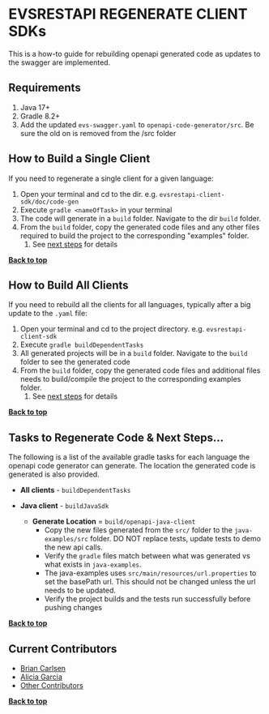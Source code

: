 <a name="top" />

EVSRESTAPI REGENERATE CLIENT SDKs
==================================
This is a how-to guide for rebuilding openapi generated code as updates to the swagger are implemented.

## Requirements

1. Java 17+
2. Gradle 8.2+
3. Add the updated `evs-swagger.yaml` to `openapi-code-generator/src`. Be sure the old on is removed from the /src
   folder

## How to Build a Single Client

If you need to regenerate a single client for a given language:

1. Open your terminal and cd to the dir. e.g. `evsrestapi-client-sdk/doc/code-gen`
2. Execute `gradle <nameOfTask>` in your terminal
3. The code will generate in a `build` folder. Navigate to the dir `build` folder.
4. From the `build` folder, copy the generated code files and any other files required to build the project to the
   corresponding "examples" folder.
    1. See [next steps](#tasks-to-regenerate-code--next-steps) for details

**[Back to top](#evsrestapi-generate-client-code)**

## How to Build All Clients

If you need to rebuild all the clients for all languages, typically after a big update to the `.yaml` file:

1. Open your terminal and cd to the project directory. e.g. `evsrestapi-client-sdk`
2. Execute `gradle buildDependentTasks`
3. All generated projects will be in a `build` folder. Navigate to the `build` folder to see the generated code
4. From the `build` folder, copy the generated code files and additional files needs to build/compile the project to the
   corresponding examples folder.
    1. See [next steps](#tasks-to-regenerate-code--next-steps) for details

**[Back to top](#evsrestapi-generate-client-code)**

## Tasks to Regenerate Code & Next Steps...

The following is a list of the available gradle tasks for each language the openapi code generator can generate. The
location the generated code is generated is also provided.

* **All clients** - `buildDependentTasks`

* **Java client** - `buildJavaSdk`
    * **Generate Location** = `build/openapi-java-client`
        * Copy the new files generated from the `src/` folder to the `java-examples/src` folder. DO NOT replace tests,
          update tests to demo the new api calls.
        * Verify the `gradle` files match between what was generated vs what exists in `java-examples`.
        * The java-examples uses `src/main/resources/url.properties` to set the basePath url. This should not be changed
          unless the url needs to be updated. 
        * Verify the project builds and the tests run successfully before pushing changes

**[Back to top](#evsrestapi-generate-client-code)**

## Current Contributors

- [Brian Carlsen](https://github.com/bcarlsenca)
- [Alicia Garcia](https://github.com/gaaliciA1990)
- [Other Contributors](https://github.com/NCIEVS/evsrestapi-client-SDK/graphs/contributors)

**[Back to top](#evsrestapi-generate-client-code)**